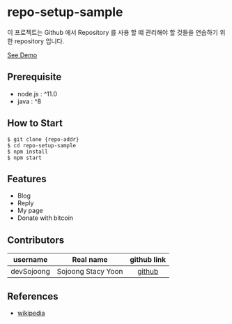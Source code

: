# repo-setup-sample

이 프로젝트는 Github 에서 Repository 를 사용 할 떄 관리해야 할 것들을 연습하기 위한 repository 입니다.

[See Demo](https://github.com/devSojoong/repo-setpup-sample)

## Prerequisite

- node.js : ^11.0
- java : ^8

## How to Start 
``` shell
$ git clone {repo-addr}
$ cd repo-setup-sample
$ npm install
$ npm start
```

## Features

- Blog
- Reply
- My page
- Donate with bitcoin

## Contributors

|username|Real name|github link|
|:--:|:--:|:--:|
|devSojoong|Sojoong Stacy Yoon|[github](github.com/devSojoong)|

## References

- [wikipedia](https://www.wikipedia.org/)
